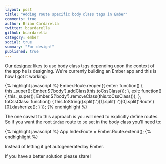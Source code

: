 ```yaml
---
layout: post
title: "Adding route specific body class tags in Ember"
comments: true
author: Brian Cardarella
twitter: bcardarella
github: bcardarella
category: ember
social: true
summary: "For design!"
published: true
---
```


Our [designer](http://twitter.com/cssboy) likes to use body class tags
depending upon the context of the app he is designing. We're currently
building an Ember app and this is how I got it working:

{% highlight javascript %}
Ember.Route.reopen({
  enter: function() {
    this._super();
    Ember.$('body').addClass(this.toCssClass());
  },
  exit: function() {
    this._super();
    Ember.$('body').removeClass(this.toCssClass());
  },
  toCssClass: function() {
    this.toString().split('.')[1].split(':')[0].split('Route')[0].dasherize();
  }
});
{% endhighlight %}

The one caveat to this approach is you will need to explicitly define
routes. So if you want the root `index` route to be set in the body
class you'll need to:

{% highlight javascript %}
App.IndexRoute = Ember.Route.extend();
{% endhighlight %}

Instead of letting it get autogenerated by Ember.

If you have a better solution please share!
